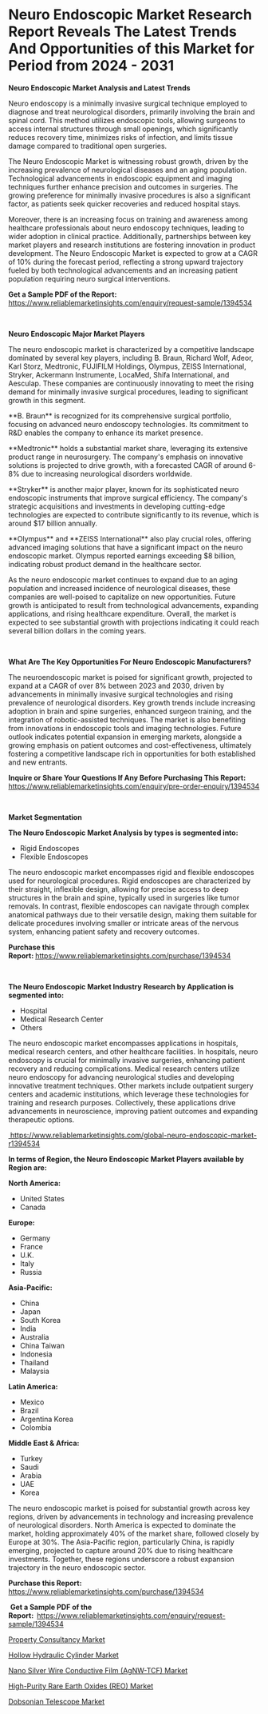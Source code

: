 <p><h1>Neuro Endoscopic Market Research Report Reveals The Latest Trends And Opportunities of this Market for Period from 2024 - 2031</h1></p><p><strong>Neuro Endoscopic Market Analysis and Latest Trends</strong></p>
<p><p>Neuro endoscopy is a minimally invasive surgical technique employed to diagnose and treat neurological disorders, primarily involving the brain and spinal cord. This method utilizes endoscopic tools, allowing surgeons to access internal structures through small openings, which significantly reduces recovery time, minimizes risks of infection, and limits tissue damage compared to traditional open surgeries.</p><p>The Neuro Endoscopic Market is witnessing robust growth, driven by the increasing prevalence of neurological diseases and an aging population. Technological advancements in endoscopic equipment and imaging techniques further enhance precision and outcomes in surgeries. The growing preference for minimally invasive procedures is also a significant factor, as patients seek quicker recoveries and reduced hospital stays.</p><p>Moreover, there is an increasing focus on training and awareness among healthcare professionals about neuro endoscopy techniques, leading to wider adoption in clinical practice. Additionally, partnerships between key market players and research institutions are fostering innovation in product development. The Neuro Endoscopic Market is expected to grow at a CAGR of 10% during the forecast period, reflecting a strong upward trajectory fueled by both technological advancements and an increasing patient population requiring neuro surgical interventions.</p></p>
<p><strong>Get a Sample PDF of the Report:&nbsp;</strong> <a href="https://www.reliablemarketinsights.com/enquiry/request-sample/1394534">https://www.reliablemarketinsights.com/enquiry/request-sample/1394534</a></p>
<p>&nbsp;</p>
<p><strong>Neuro Endoscopic Major Market Players</strong></p>
<p><p>The neuro endoscopic market is characterized by a competitive landscape dominated by several key players, including B. Braun, Richard Wolf, Adeor, Karl Storz, Medtronic, FUJIFILM Holdings, Olympus, ZEISS International, Stryker, Ackermann Instrumente, LocaMed, Shifa International, and Aesculap. These companies are continuously innovating to meet the rising demand for minimally invasive surgical procedures, leading to significant growth in this segment.</p><p>**B. Braun** is recognized for its comprehensive surgical portfolio, focusing on advanced neuro endoscopy technologies. Its commitment to R&D enables the company to enhance its market presence.</p><p>**Medtronic** holds a substantial market share, leveraging its extensive product range in neurosurgery. The company's emphasis on innovative solutions is projected to drive growth, with a forecasted CAGR of around 6-8% due to increasing neurological disorders worldwide.</p><p>**Stryker** is another major player, known for its sophisticated neuro endoscopic instruments that improve surgical efficiency. The company's strategic acquisitions and investments in developing cutting-edge technologies are expected to contribute significantly to its revenue, which is around $17 billion annually.</p><p>**Olympus** and **ZEISS International** also play crucial roles, offering advanced imaging solutions that have a significant impact on the neuro endoscopic market. Olympus reported earnings exceeding $8 billion, indicating robust product demand in the healthcare sector.</p><p>As the neuro endoscopic market continues to expand due to an aging population and increased incidence of neurological diseases, these companies are well-poised to capitalize on new opportunities. Future growth is anticipated to result from technological advancements, expanding applications, and rising healthcare expenditure. Overall, the market is expected to see substantial growth with projections indicating it could reach several billion dollars in the coming years.</p></p>
<p>&nbsp;</p>
<p><strong>What Are The Key Opportunities For Neuro Endoscopic Manufacturers?</strong></p>
<p><p>The neuroendoscopic market is poised for significant growth, projected to expand at a CAGR of over 8% between 2023 and 2030, driven by advancements in minimally invasive surgical technologies and rising prevalence of neurological disorders. Key growth trends include increasing adoption in brain and spine surgeries, enhanced surgeon training, and the integration of robotic-assisted techniques. The market is also benefiting from innovations in endoscopic tools and imaging technologies. Future outlook indicates potential expansion in emerging markets, alongside a growing emphasis on patient outcomes and cost-effectiveness, ultimately fostering a competitive landscape rich in opportunities for both established and new entrants.</p></p>
<p><strong>Inquire or Share Your Questions If Any Before Purchasing This Report:</strong> <a href="https://www.reliablemarketinsights.com/enquiry/pre-order-enquiry/1394534">https://www.reliablemarketinsights.com/enquiry/pre-order-enquiry/1394534</a></p>
<p>&nbsp;</p>
<p><strong>Market Segmentation</strong></p>
<p><strong>The Neuro Endoscopic Market Analysis by types is segmented into:</strong></p>
<p><ul><li>Rigid Endoscopes</li><li>Flexible Endoscopes</li></ul></p>
<p><p>The neuro endoscopic market encompasses rigid and flexible endoscopes used for neurological procedures. Rigid endoscopes are characterized by their straight, inflexible design, allowing for precise access to deep structures in the brain and spine, typically used in surgeries like tumor removals. In contrast, flexible endoscopes can navigate through complex anatomical pathways due to their versatile design, making them suitable for delicate procedures involving smaller or intricate areas of the nervous system, enhancing patient safety and recovery outcomes.</p></p>
<p><strong>Purchase this Report:&nbsp;</strong><a href="https://www.reliablemarketinsights.com/purchase/1394534">https://www.reliablemarketinsights.com/purchase/1394534</a></p>
<p>&nbsp;</p>
<p><strong>The Neuro Endoscopic Market Industry Research by Application is segmented into:</strong></p>
<p><ul><li>Hospital</li><li>Medical Research Center</li><li>Others</li></ul></p>
<p><p>The neuro endoscopic market encompasses applications in hospitals, medical research centers, and other healthcare facilities. In hospitals, neuro endoscopy is crucial for minimally invasive surgeries, enhancing patient recovery and reducing complications. Medical research centers utilize neuro endoscopy for advancing neurological studies and developing innovative treatment techniques. Other markets include outpatient surgery centers and academic institutions, which leverage these technologies for training and research purposes. Collectively, these applications drive advancements in neuroscience, improving patient outcomes and expanding therapeutic options.</p></p>
<p><a href="https://www.reliablemarketinsights.com/global-neuro-endoscopic-market-r1394534">&nbsp;https://www.reliablemarketinsights.com/global-neuro-endoscopic-market-r1394534</a></p>
<p><strong>In terms of Region, the Neuro Endoscopic Market Players available by Region are:</strong></p>
<p>
    <p> <strong> North America: </strong>
        <ul>
            <li>United States</li>
            <li>Canada</li>
        </ul>
        </p> 
    <p> <strong> Europe: </strong>
        <ul>
            <li>Germany</li>
            <li>France</li>
            <li>U.K.</li>
            <li>Italy</li>
            <li>Russia</li>
        </ul>
        </p> 
    <p> <strong> Asia-Pacific: </strong>
        <ul>
            <li>China</li>
            <li>Japan</li>
            <li>South Korea</li>
            <li>India</li>
            <li>Australia</li>
            <li>China Taiwan</li>
            <li>Indonesia</li>
            <li>Thailand</li>
            <li>Malaysia</li>
        </ul>
        </p> 
    <p> <strong> Latin America: </strong>
        <ul>
            <li>Mexico</li>
            <li>Brazil</li>
            <li>Argentina Korea</li>
            <li>Colombia</li>
        </ul>
        </p> 
    <p> <strong> Middle East & Africa: </strong>
        <ul>
            <li>Turkey</li>
            <li>Saudi</li>
            <li>Arabia</li>
            <li>UAE</li>
            <li>Korea</li>
        </ul>
    </p>
    </p>
<p><p>The neuro endoscopic market is poised for substantial growth across key regions, driven by advancements in technology and increasing prevalence of neurological disorders. North America is expected to dominate the market, holding approximately 40% of the market share, followed closely by Europe at 30%. The Asia-Pacific region, particularly China, is rapidly emerging, projected to capture around 20% due to rising healthcare investments. Together, these regions underscore a robust expansion trajectory in the neuro endoscopic sector.</p></p>
<p><strong>Purchase this Report: </strong><a href="https://www.reliablemarketinsights.com/purchase/1394534">https://www.reliablemarketinsights.com/purchase/1394534</a></p>
<p>&nbsp;<strong>Get a Sample PDF of the Report:&nbsp;&nbsp;</strong><a href="https://www.reliablemarketinsights.com/enquiry/request-sample/1394534">https://www.reliablemarketinsights.com/enquiry/request-sample/1394534</a></p>
<p><strong></strong></p>
<p><p><a href="https://www.linkedin.com/pulse/property-consultancy-market-segmentation-geographical-regions-jxpgf?trackingId=AbBso7Y5TiWK%2BlQ33TNiFw%3D%3D">Property Consultancy Market</a></p><p><a href="https://www.linkedin.com/pulse/what-innovations-shaping-hollow-hydraulic-cylinder-market-application-p5h2c?trackingId=sloBz%2Ba0Sqy%2Fl9W7cAc3HA%3D%3D">Hollow Hydraulic Cylinder Market</a></p><p><a href="https://issuu.com/reportprime-2/docs/nano-silver-wire-conductive-film-ag_f89fc07d2f536e">Nano Silver Wire Conductive Film (AgNW-TCF) Market</a></p><p><a href="https://issuu.com/reportprime-2/docs/high-purity-rare-earth-oxides-reo-m_4ad7516cf95cbb">High-Purity Rare Earth Oxides (REO) Market</a></p><p><a href="https://www.linkedin.com/pulse/dobsonian-telescope-market-trends-regional-insights-forecasted-uxf6c?trackingId=0sbfO21%2FT5%2Bq3nrEqYE24g%3D%3D">Dobsonian Telescope Market</a></p></p>